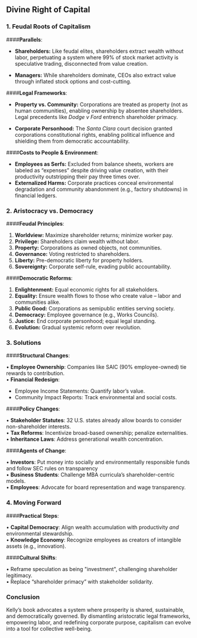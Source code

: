 ## Divine Right of Capital



### **1. Feudal Roots of Capitalism** 

####**Parallels**:

- **Shareholders:** Like feudal elites, shareholders extract wealth without labor, perpetuating a system where 99% of stock market activity is speculative trading, disconnected from value creation.

- **Managers:** While shareholders dominate, CEOs also extract value through inflated stock options and cost-cutting.  

####**Legal Frameworks**:

- **Property vs. Community:** Corporations are treated as property (not as human communities), enabling ownership by absentee shareholders. Legal precedents like *Dodge v Ford* entrench shareholder primacy.

- **Corporate Personhood:** The *Santa Clara* court decision granted corporations constitutional rights, enabling political influence and shielding them from democratic accountability.  

####**Costs to People & Environment**:

- **Employees as Serfs:** Excluded from balance sheets, workers are labeled as “expenses” despite driving value creation, with their productivity outstripping their pay three times over.
- **Externalized Harms:** Corporate practices conceal environmental degradation and community abandonment (e.g., factory shutdowns) in financial ledgers.

### **2. Aristocracy vs. Democracy**  

####**Feudal Principles**:

1. **Worldview:** Maximize shareholder returns; minimize worker pay.  
2. **Privilege:** Shareholders claim wealth without labor.  
3. **Property:** Corporations as owned objects, not communities.  
4. **Governance:** Voting restricted to shareholders.  
5. **Liberty:** Pre-democratic liberty for property holders.  
6. **Sovereignty:** Corporate self-rule, evading public accountability.  

####**Democratic Reforms**:

1. **Enlightenment:** Equal economic rights for all stakeholders.  
2. **Equality:** Ensure wealth flows to those who create value – labor and communities alike.  
3. **Public Good:** Corporations as semipublic entities serving society.  
4. **Democracy:** Employee governance (e.g., Works Councils).  
5. **Justice:** End corporate personhood; equal legal standing.  
6. **Evolution:** Gradual systemic reform over revolution.  

### **3. Solutions**

####**Structural Changes**:

• **Employee Ownership**: Companies like SAIC (90% employee-owned) tie rewards to contribution.  
• **Financial Redesign**:  
   - Employee Income Statements: Quantify labor’s value.  
   - Community Impact Reports: Track environmental and social costs.  

####**Policy Changes**:

• **Stakeholder Statutes**: 32 U.S. states already allow boards to consider non-shareholder interests.  
• **Tax Reforms**: Incentivize broad-based ownership; penalize externalities.  
• **Inheritance Laws**: Address generational wealth concentration.  

####**Agents of Change**:

• **Investors**: Put money into socially and environmentally responsible funds and follow SEC rules on transparency  
• **Business Students**: Challenge MBA curricula’s shareholder-centric models.  
• **Employees**: Advocate for board representation and wage transparency.  

### **4. Moving Forward**

####**Practical Steps**:

• **Capital Democracy**: Align wealth accumulation with productivity *and* environmental stewardship.  
• **Knowledge Economy**: Recognize employees as creators of intangible assets (e.g., innovation).  

####**Cultural Shifts**:

• Reframe speculation as being "investment", challenging shareholder legitimacy.  
• Replace “shareholder primacy” with stakeholder solidarity.  

### **Conclusion**

Kelly’s book advocates a system where prosperity is shared, sustainable, and democratically governed. By dismantling aristocratic legal frameworks, empowering labor, and redefining corporate purpose, capitalism can evolve into a tool for collective well-being.  
